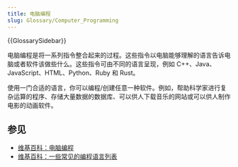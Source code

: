 ```yaml
---
title: 电脑编程
slug: Glossary/Computer_Programming
---
```


{{GlossarySidebar}}

电脑编程是将一系列指令整合起来的过程。这些指令以电脑能够理解的语言告诉电脑或者软件该做些什么。这些指令可由不同的语言呈现，例如 C++、Java、JavaScript、HTML、Python、Ruby 和 Rust。

使用一门合适的语言，你可以编程/创建任意一种软件。例如，帮助科学家进行复杂运算的程序、存储大量数据的数据库、可以供人下载音乐的网站或可以供人制作电影的动画软件。

## 参见

- [维基百科：电脑编程](https://zh.wikipedia.org/wiki/程序设计)
- [维基百科：一些常见的编程语言列表](https://zh.wikipedia.org/wiki/编程语言列表)
